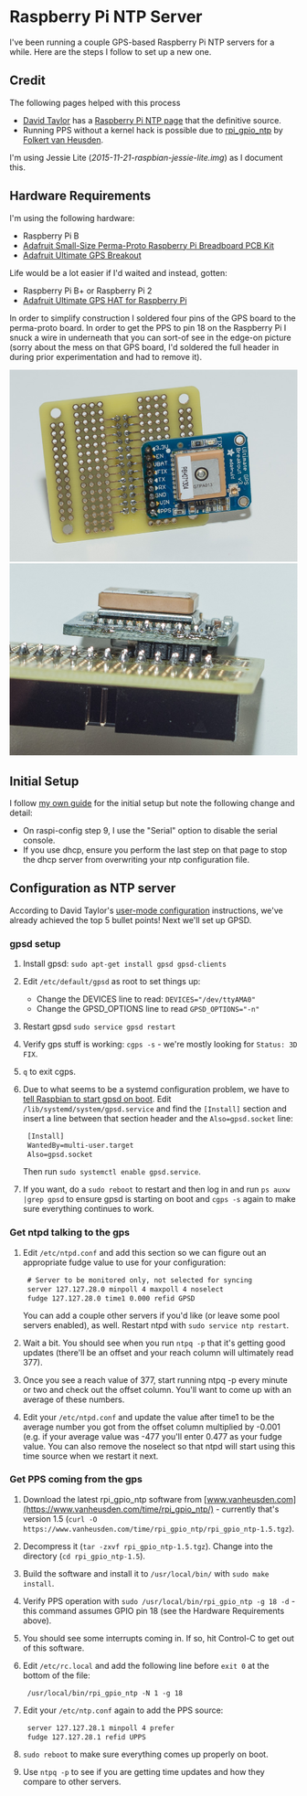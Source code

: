 Raspberry Pi NTP Server
===
I've been running a couple GPS-based Raspberry Pi NTP servers for a while. Here are the steps I follow to set up a new one.

Credit
---
The following pages helped with this process

* [David Taylor](http://www.satsignal.eu/davids.html) has a [Raspberry Pi NTP page](http://www.satsignal.eu/ntp/Raspberry-Pi-NTP.html) that the definitive source.
* Running PPS without a kernel hack is possible due to [rpi_gpio_ntp](https://www.vanheusden.com/time/rpi_gpio_ntp/) by [Folkert van Heusden](https://www.vanheusden.com).

I'm using Jessie Lite (*2015-11-21-raspbian-jessie-lite.img*) as I document this.

Hardware Requirements
---
I'm using the following hardware:

* Raspberry Pi B
* [Adafruit Small-Size Perma-Proto Raspberry Pi Breadboard PCB Kit](https://www.adafruit.com/products/1171)
* [Adafruit Ultimate GPS Breakout](https://www.adafruit.com/products/746)

Life would be a lot easier if I'd waited and instead, gotten:

* Raspberry Pi B+ or Raspberry Pi 2
* [Adafruit Ultimate GPS HAT for Raspberry Pi](https://www.adafruit.com/products/2324)

In order to simplify construction I soldered four pins of the GPS board to the perma-proto board. In order to get the PPS to pin 18 on the Raspberry Pi I snuck a wire in underneath that you can sort-of see in the edge-on picture (sorry about the mess on that GPS board, I'd soldered the full header in during prior experimentation and had to remove it).

![Overview of board](images/overview.jpg)
![Edge-on view](images/edge.jpg)
 
Initial Setup
---
I follow [my own guide](InitialConfiguration.md) for the initial setup but note the following change and detail:

* On raspi-config step 9, I use the "Serial" option to disable the serial console.
* If you use dhcp, ensure you perform the last step on that page to stop the dhcp server from overwriting your ntp configuration file.

Configuration as NTP server
---
According to David Taylor's [user-mode configuration](http://www.satsignal.eu/ntp/Raspberry-Pi-NTP.html#user-mode) instructions, we've already achieved the top 5 bullet points! Next we'll set up GPSD.

### gpsd setup

1. Install gpsd: `sudo apt-get install gpsd gpsd-clients`
2. Edit `/etc/default/gpsd` as root to set things up:
   * Change the DEVICES line to read: `DEVICES="/dev/ttyAMA0"`
   * Change the GPSD_OPTIONS line to read `GPSD_OPTIONS="-n"`
3. Restart gpsd `sudo service gpsd restart`
4. Verify gps stuff is working: `cgps -s` - we're mostly looking for `Status: 3D FIX`.
5. `q` to exit cgps.
6. Due to what seems to be a systemd configuration problem, we have to [tell Raspbian to start gpsd on boot](https://lists.debian.org/debian-user/2015/10/msg01281.html). Edit `/lib/systemd/system/gpsd.service` and find the `[Install]` section and insert a line between that section header and the `Also=gpsd.socket` line:

        [Install]
        WantedBy=multi-user.target
        Also=gpsd.socket
       
    Then run `sudo systemctl enable gpsd.service`.

7. If you want, do a `sudo reboot` to restart and then log in and run `ps auxw |grep gpsd` to ensure gpsd is starting on boot and `cgps -s` again to make sure everything continues to work.

### Get ntpd talking to the gps

1. Edit `/etc/ntpd.conf` and add this section so we can figure out an appropriate fudge value to use for your configuration:
   
        # Server to be monitored only, not selected for syncing
        server 127.127.28.0 minpoll 4 maxpoll 4 noselect
        fudge 127.127.28.0 time1 0.000 refid GPSD

   You can add a couple other servers if you'd like (or leave some pool servers enabled), as well. Restart ntpd with `sudo service ntp restart`.

2. Wait a bit. You should see when you run `ntpq -p` that it's getting good updates (there'll be an offset and your reach column will ultimately read 377).

3. Once you see a reach value of 377, start running ntpq -p every minute or two and check out the offset column. You'll want to come up with an average of these numbers.

4. Edit your `/etc/ntpd.conf` and update the value after time1 to be the average number you got from the offset column multiplied by -0.001 (e.g. if your average value was -477 you'll enter 0.477 as your fudge value. You can also remove the noselect so that ntpd will start using this time source when we restart it next.

### Get PPS coming from the gps

1. Download the latest rpi_gpio_ntp software from [www.vanheusden.com](https://www.vanheusden.com/time/rpi_gpio_ntp/) - currently that's version 1.5 (`curl -O https://www.vanheusden.com/time/rpi_gpio_ntp/rpi_gpio_ntp-1.5.tgz`).

2. Decompress it (`tar -zxvf rpi_gpio_ntp-1.5.tgz`). Change into the directory (`cd rpi_gpio_ntp-1.5`).

3. Build the software and install it to `/usr/local/bin/` with `sudo make install`.

4. Verify PPS operation with `sudo /usr/local/bin/rpi_gpio_ntp -g 18 -d` - this command assumes GPIO pin 18 (see the Hardware Requirements above).

5. You should see some interrupts coming in. If so, hit Control-C to get out of this software.

6. Edit `/etc/rc.local` and add the following line before `exit 0` at the bottom of the file:

        /usr/local/bin/rpi_gpio_ntp -N 1 -g 18

7. Edit your `/etc/ntp.conf` again to add the PPS source:

        server 127.127.28.1 minpoll 4 prefer
        fudge 127.127.28.1 refid UPPS

8. `sudo reboot` to make sure everything comes up properly on boot.

9. Use `ntpq -p` to see if you are getting time updates and how they compare to other servers.
